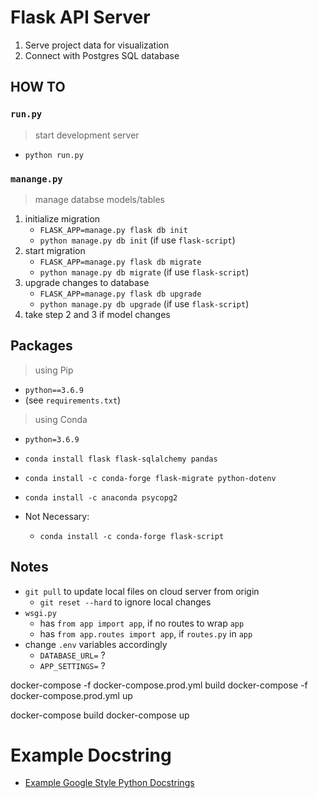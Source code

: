 # Flask API Server

1. Serve project data for visualization
2. Connect with Postgres SQL database

## HOW TO

### `run.py`

> start development server

+ `python run.py`

### `manange.py`

> manage databse models/tables

1. initialize migration
    + `FLASK_APP=manage.py flask db init`
    + `python manage.py db init` (if use `flask-script`)
2. start migration
    + `FLASK_APP=manage.py flask db migrate`
    + `python manage.py db migrate` (if use `flask-script`)
3. upgrade changes to database
    + `FLASK_APP=manage.py flask db upgrade`
    + `python manage.py db upgrade` (if use `flask-script`)
4. take step 2 and 3 if model changes

## Packages

> using Pip

+ `python==3.6.9`
+ (see `requirements.txt`)

> using Conda

+ `python=3.6.9`
+ `conda install flask flask-sqlalchemy pandas`
+ `conda install -c conda-forge flask-migrate python-dotenv`
+ `conda install -c anaconda psycopg2`

+ Not Necessary:
  + `conda install -c conda-forge flask-script`

## Notes

+ `git pull` to update local files on cloud server from origin
  + `git reset --hard` to ignore local changes
+ `wsgi.py`
  + has `from app import app`, if no routes to wrap `app`
  + has `from app.routes import app`, if `routes.py` in `app`
+ change `.env` variables accordingly
  + `DATABASE_URL=` ?
  + `APP_SETTINGS=` ?

docker-compose -f docker-compose.prod.yml build
docker-compose -f docker-compose.prod.yml up

docker-compose build
docker-compose up

# Example Docstring
+ [Example Google Style Python Docstrings](https://sphinxcontrib-napoleon.readthedocs.io/en/latest/example_google.html)